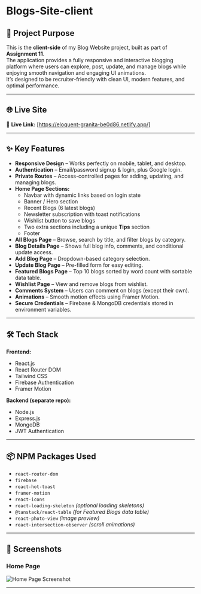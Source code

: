 # Blogs-Site-client
## 📌 Project Purpose
This is the **client-side** of my Blog Website project, built as part of **Assignment 11**.  
The application provides a fully responsive and interactive blogging platform where users can explore, post, update, and manage blogs while enjoying smooth navigation and engaging UI animations.  
It’s designed to be recruiter-friendly with clean UI, modern features, and optimal performance.

---

## 🌐 Live Site
🔗 **Live Link:** [https://eloquent-granita-be0d86.netlify.app/]

---

## ✨ Key Features
- **Responsive Design** – Works perfectly on mobile, tablet, and desktop.
- **Authentication** – Email/password signup & login, plus Google login.
- **Private Routes** – Access-controlled pages for adding, updating, and managing blogs.
- **Home Page Sections:**
  - Navbar with dynamic links based on login state
  - Banner / Hero section
  - Recent Blogs (6 latest blogs)
  - Newsletter subscription with toast notifications
  - Wishlist button to save blogs
  - Two extra sections including a unique **Tips** section
  - Footer
- **All Blogs Page** – Browse, search by title, and filter blogs by category.
- **Blog Details Page** – Shows full blog info, comments, and conditional update access.
- **Add Blog Page** – Dropdown-based category selection.
- **Update Blog Page** – Pre-filled form for easy editing.
- **Featured Blogs Page** – Top 10 blogs sorted by word count with sortable data table.
- **Wishlist Page** – View and remove blogs from wishlist.
- **Comments System** – Users can comment on blogs (except their own).
- **Animations** – Smooth motion effects using Framer Motion.
- **Secure Credentials** – Firebase & MongoDB credentials stored in environment variables.

---

## 🛠 Tech Stack
**Frontend:**
- React.js
- React Router DOM
- Tailwind CSS
- Firebase Authentication
- Framer Motion

**Backend (separate repo):**
- Node.js
- Express.js
- MongoDB
- JWT Authentication

---

## 📦 NPM Packages Used
- `react-router-dom`
- `firebase`
- `react-hot-toast`
- `framer-motion`
- `react-icons`
- `react-loading-skeleton` *(optional loading skeletons)*
- `@tanstack/react-table` *(for Featured Blogs data table)*
- `react-photo-view` *(image preview)*
- `react-intersection-observer` *(scroll animations)*

---

## 📸 Screenshots
### Home Page
![Home Page Screenshot](https://i.ibb.co.com/cK13JdFR/Screenshot-2025-08-08-003504.png)


---
